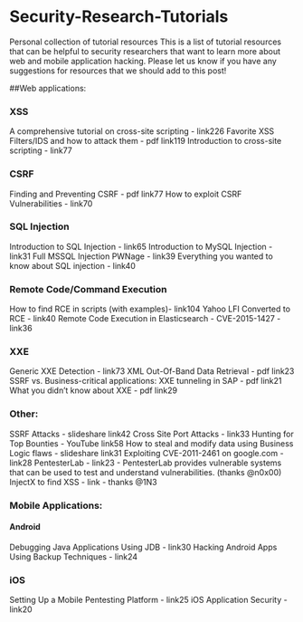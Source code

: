# Security-Research-Tutorials
Personal collection of tutorial resources
This is a list of tutorial resources that can be helpful to security researchers that want to learn more about web and mobile application hacking. Please let us know if you have any suggestions for resources that we should add to this post!

##Web applications:

### XSS

A comprehensive tutorial on cross-site scripting - link226
Favorite XSS Filters/IDS and how to attack them - pdf link119
Introduction to cross-site scripting - link77

### CSRF

Finding and Preventing CSRF - pdf link77
How to exploit CSRF Vulnerabilities - link70

### SQL Injection

Introduction to SQL Injection - link65
Introduction to MySQL Injection - link31
Full MSSQL Injection PWNage - link39
Everything you wanted to know about SQL injection - link40
### Remote Code/Command Execution

How to find RCE in scripts (with examples)- link104
Yahoo LFI Converted to RCE - link40
Remote Code Execution in Elasticsearch - CVE-2015-1427 - link36
### XXE

Generic XXE Detection - link73
XML Out-Of-Band Data Retrieval - pdf link23
SSRF vs. Business-critical applications: XXE tunneling in SAP - pdf
link21
What you didn’t know about XXE - pdf link29

### Other:

SSRF Attacks - slideshare link42
Cross Site Port Attacks - link33
Hunting for Top Bounties - YouTube link58
How to steal and modify data using Business Logic flaws - slideshare
link31
Exploiting CVE-2011-2461 on google.com - link28
PentesterLab - link23 - PentesterLab provides vulnerable systems that can be used to test and understand vulnerabilities. (thanks @n0x00)
InjectX to find XSS - link - thanks @1N3

### Mobile Applications:

#### Android

Debugging Java Applications Using JDB - link30
Hacking Android Apps Using Backup Techniques - link24

### iOS

Setting Up a Mobile Pentesting Platform - link25
iOS Application Security - link20
